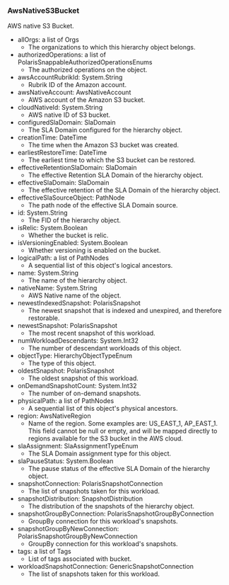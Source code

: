 ### AwsNativeS3Bucket
AWS native S3 Bucket.

- allOrgs: a list of Orgs
  - The organizations to which this hierarchy object belongs.
- authorizedOperations: a list of PolarisSnappableAuthorizedOperationsEnums
  - The authorized operations on the object.
- awsAccountRubrikId: System.String
  - Rubrik ID of the Amazon account.
- awsNativeAccount: AwsNativeAccount
  - AWS account of the Amazon S3 bucket.
- cloudNativeId: System.String
  - AWS native ID of S3 bucket.
- configuredSlaDomain: SlaDomain
  - The SLA Domain configured for the hierarchy object.
- creationTime: DateTime
  - The time when the Amazon S3 bucket was created.
- earliestRestoreTime: DateTime
  - The earliest time to which the S3 bucket can be restored.
- effectiveRetentionSlaDomain: SlaDomain
  - The effective Retention SLA Domain of the hierarchy object.
- effectiveSlaDomain: SlaDomain
  - The effective retention of the SLA Domain of the hierarchy object.
- effectiveSlaSourceObject: PathNode
  - The path node of the effective SLA Domain source.
- id: System.String
  - The FID of the hierarchy object.
- isRelic: System.Boolean
  - Whether the bucket is relic.
- isVersioningEnabled: System.Boolean
  - Whether versioning is enabled on the bucket.
- logicalPath: a list of PathNodes
  - A sequential list of this object's logical ancestors.
- name: System.String
  - The name of the hierarchy object.
- nativeName: System.String
  - AWS Native name of the object.
- newestIndexedSnapshot: PolarisSnapshot
  - The newest snapshot that is indexed and unexpired, and therefore restorable.
- newestSnapshot: PolarisSnapshot
  - The most recent snapshot of this workload.
- numWorkloadDescendants: System.Int32
  - The number of descendant workloads of this object.
- objectType: HierarchyObjectTypeEnum
  - The type of this object.
- oldestSnapshot: PolarisSnapshot
  - The oldest snapshot of this workload.
- onDemandSnapshotCount: System.Int32
  - The number of on-demand snapshots.
- physicalPath: a list of PathNodes
  - A sequential list of this object's physical ancestors.
- region: AwsNativeRegion
  - Name of the region. Some examples are: US_EAST_1, AP_EAST_1. This field cannot be null or empty, and will be mapped directly to regions available for the S3 bucket in the AWS cloud.
- slaAssignment: SlaAssignmentTypeEnum
  - The SLA Domain assignment type for this object.
- slaPauseStatus: System.Boolean
  - The pause status of the effective SLA Domain of the hierarchy object.
- snapshotConnection: PolarisSnapshotConnection
  - The list of snapshots taken for this workload.
- snapshotDistribution: SnapshotDistribution
  - The distribution of the snapshots of the hierarchy object.
- snapshotGroupByConnection: PolarisSnapshotGroupByConnection
  - GroupBy connection for this workload's snapshots.
- snapshotGroupByNewConnection: PolarisSnapshotGroupByNewConnection
  - GroupBy connection for this workload's snapshots.
- tags: a list of Tags
  - List of tags associated with bucket.
- workloadSnapshotConnection: GenericSnapshotConnection
  - The list of snapshots taken for this workload.
